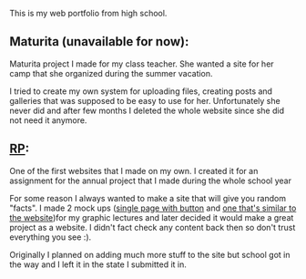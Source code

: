 This is my web portfolio from high school.

## Maturita (unavailable for now):  


Maturita project I made for my class teacher.
She wanted a site for her camp that she organized during the summer vacation.

I tried to create my own system for uploading files, creating posts and galleries that was supposed to be easy to use for her. Unfortunately she never did and after few months I deleted the whole website since she did not need it anymore.



## [RP](https://zylacx.github.io/web_portfolio/rp/):  


One of the first websites that I made on my own.
I created it for an assignment for the annual project that I made during the whole school year

For some reason I always wanted to make a site that will give you random "facts". I made 2 mock ups ([single page with button](https://zylacx.github.io/web_portfolio/rp/img/Web.jpg) and [one that's similar to the website](https://zylacx.github.io/web_portfolio/rp/img/Web2.jpg))for my graphic lectures and later decided it would make a great project as a website.
I didn't fact check any content back then so don't trust everything you see :).

Originally I planned on adding much more stuff to the site but school got in the way and I left it in the state I submitted it in.
